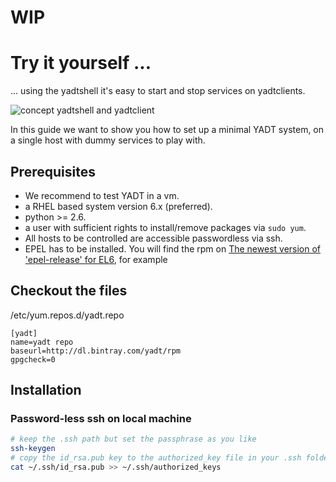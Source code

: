 # WIP

# Try it yourself ...

... using the yadtshell it's easy to start and stop services on yadtclients.

![concept yadtshell and yadtclient](https://raw.github.com/yadt/try-it-yourself/master/images/yadtshell_to_yadtclient.png)

In this guide we want to show you how to set up a minimal YADT system, on a single host with dummy services to play with.

## Prerequisites
* We recommend to test YADT in a vm.
* a RHEL based system version 6.x (preferred).
* python >= 2.6.
* a user with sufficient rights to install/remove packages via `sudo yum`.
* All hosts to be controlled are accessible passwordless via ssh.
* EPEL has to be installed. You will find the rpm on [The newest version of 'epel-release' for EL6](http://download.fedoraproject.org/pub/epel/6/i386/repoview/epel-release.html), for example


## Checkout the files
/etc/yum.repos.d/yadt.repo
```
[yadt]
name=yadt repo
baseurl=http://dl.bintray.com/yadt/rpm
gpgcheck=0
```
## Installation

### Password-less ssh on local machine
```bash
# keep the .ssh path but set the passphrase as you like
ssh-keygen
# copy the id_rsa.pub key to the authorized_key file in your .ssh folder (home directory)
cat ~/.ssh/id_rsa.pub >> ~/.ssh/authorized_keys
```



